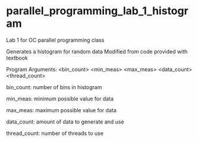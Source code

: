 # parallel_programming_lab_1_histogram
Lab 1 for OC parallel programming class

Generates a histogram for random data
Modified from code provided with textbook

Program Arguments: <bin_count> <min_meas> <max_meas> <data_count> <thread_count>

bin_count: number of bins in histogram

min_meas: minimum possible value for data

max_meas: maximum possible value for data

data_count: amount of data to generate and use

thread_count: number of threads to use
